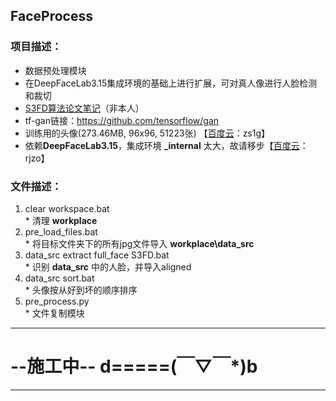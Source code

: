 ## FaceProcess
### 项目描述：
  * 数据预处理模块  
  * 在DeepFaceLab3.15集成环境的基础上进行扩展，可对真人像进行人脸检测和裁切
  * [S3FD算法论文笔记](https://blog.csdn.net/weixin_40671425/article/details/90206650)（非本人）
  * tf-gan链接：https://github.com/tensorflow/gan
  * 训练用的头像(273.46MB, 96x96, 51223张) 【[百度云](https://pan.baidu.com/s/1lcmXRihOPh8F55l294T45w)：zs1g】
  * 依赖**DeepFaceLab3.15**，集成环境 **_internal** 太大，故请移步【[百度云](https://pan.baidu.com/s/1fdj5kAPsvgSqQR9GL1GOBQ)：rjzo】
### 文件描述： 
  1) clear workspace.bat  
    * 清理 **workplace**
  2) pre_load_files.bat  
    * 将目标文件夹下的所有jpg文件导入 **workplace\data_src**
  3) data_src extract full_face S3FD.bat  
    * 识别 **data_src** 中的人脸，并导入aligned  
  4) data_src sort.bat  
    * 头像按从好到坏的顺序排序
  5) pre_process.py  
    * 文件复制模块  
    
---

# **\-\-**施工中**\-\-     d=====(￣▽￣*)b**

---  